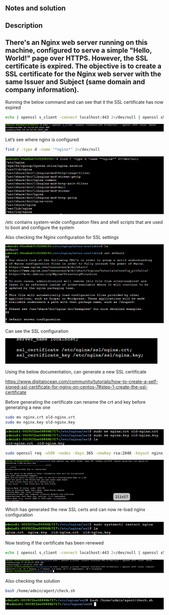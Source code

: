 ## Notes and solution

## Description
## There's an Nginx web server running on this machine, configured to serve a simple "Hello, World!" page over HTTPS. However, the SSL certificate is expired. The objective is to create a SSL certificate for the Nginx web server with the same Issuer and Subject (same domain and company information).

Running the below command and can see that it the SSL certificate has now expired

```bash
echo | openssl s_client -connect localhost:443 2>/dev/null | openssl x509 -noout -dates
```
![Access log example](Images/Image12.png)

Let’s see where nginx is configured

```bash
find / -type d -name "*nginx*" 2>/dev/null
```
![Access log example](Images/Image13.png)

/etc contains system-wide configuration files and shell scripts that are used to boot and configure the system

Also checking the Nginx configuration for SSL settings

![Access log example](Images/Image14.png)

Can see the SSL configuration

![Access log example](Images/Image15.png)

Using the below documentation, can generate a new SSL certificate

https://www.digitalocean.com/community/tutorials/how-to-create-a-self-signed-ssl-certificate-for-nginx-on-centos-7#step-1-create-the-ssl-certificate

Before generating the certificate can rename the crt and key before generating a new one

```bash
sudo mv nginx.crt old-nginx.crt
sudo mv nginx.key old-nginx.key
```
![Access log example](Images/Image16.png)

```bash
sudo openssl req -x509 -nodes -days 365 -newkey rsa:2048 -keyout nginx.key -out nginx.crt
```
![Access log example](Images/Image17.png)

Which has generated the new SSL certs and can now re-load nginx configuration

![Access log example](Images/Image18.png)

Now testing if the certificate has been renewed

```bash
echo | openssl s_client -connect localhost:443 2>/dev/null | openssl x509 -noout -dates
```
![Access log example](Images/Image19.png)

Also checking the solution

```bash
bash /home/admin/agent/check.sh
```
![Access log example](Images/Image20.png)








